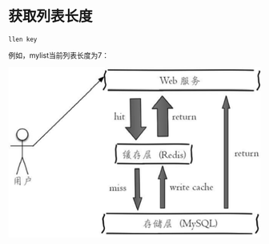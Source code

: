 # 获取列表长度

```text
llen key
```

例如，mylist当前列表长度为7：

![](../../.gitbook/assets/image%20%2842%29.png)

